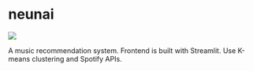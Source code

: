 # neunai

<a href="https://neunai.streamlit.app/" title="Python Version"><img src="https://static.streamlit.io/badges/streamlit_badge_black_white.svg"></a><br>

A music recommendation system. Frontend is built with Streamlit. Use K-means clustering and Spotify APIs.